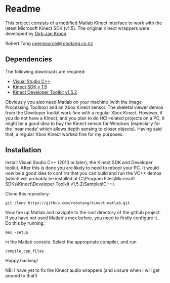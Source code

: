 Readme
=============

This project consists of a modified Matlab Kinect interface to work with the latest Microsoft Kinect SDK (v1.5). The original Kinect wrappers were developed by [Dirk-Jan Kroon](http://www.mathworks.com/matlabcentral/fileexchange/33035).

Robert Tang <opensource@robotang.co.nz>

Dependencies
------------

The following downloads are required:

* [Visual Studio C++](http://www.microsoft.com/visualstudio/en-us/products/2010-editions/visual-cpp-express)
* [Kinect SDK v 1.5](http://www.microsoft.com/en-us/kinectforwindows/develop/developer-downloads.aspx)
* [Kinect Developer Toolkit v1.5.2](http://www.microsoft.com/en-us/kinectforwindows/develop/developer-downloads.aspx)

Obviously you also need Matlab on your machine (with the Image Processing Toolbox) and an Xbox Kinect sensor. The skeletal viewer demos from the Developer toolkit work fine with a regular Xbox Kinect. However, if you do not have a Kinect, and you plan to do HCI-related projects on a PC, it might be a good idea to buy the Kinect sensor for Windows (especially for the 'near mode' which allows depth sensing to closer objects). Having said that, a regular Xbox Kinect worked fine for my purposes.

Installation
------------

Install Visual Studio C++ (2010 or later), the Kinect SDK and Developer toolkit. After this is done you are likely to need to reboot your PC. It would now be a good idea to confirm that you can build and run the VC++ demos (which will probably be installed at C:\Program Files\Microsoft SDKs\Kinect\Developer Toolkit v1.5.2\Samples\C++).

Clone this repository:

    git clone https://github.com/robotang/kinect-matlab.git

Now fire up Matlab and navigate to the root directory of the github project. If you have not used Matlab's mex before, you need to firstly configure it. Do this by running:

    mex -setup
    
in the Matlab console. Select the appropriate compiler, and run 

    compile_cpp_files
    
Happy hacking!

NB: I have yet to fix the Kinect audio wrappers (and unsure when I will get around to that!)
